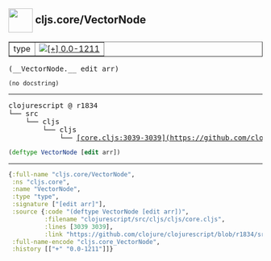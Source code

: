 ## <img width="48px" valign="middle" src="http://i.imgur.com/Hi20huC.png"> cljs.core/VectorNode

 <table border="1">
<tr>
<td>type</td>
<td><a href="https://github.com/cljsinfo/api-refs/tree/0.0-1211"><img valign="middle" alt="[+] 0.0-1211" src="https://img.shields.io/badge/+-0.0--1211-lightgrey.svg"></a> </td>
</tr>
</table>

 <samp>
(__VectorNode.__ edit arr)<br>
</samp>

```
(no docstring)
```

---

 <pre>
clojurescript @ r1834
└── src
    └── cljs
        └── cljs
            └── <ins>[core.cljs:3039-3039](https://github.com/clojure/clojurescript/blob/r1834/src/cljs/cljs/core.cljs#L3039-L3039)</ins>
</pre>

```clj
(deftype VectorNode [edit arr])
```


---

```clj
{:full-name "cljs.core/VectorNode",
 :ns "cljs.core",
 :name "VectorNode",
 :type "type",
 :signature ["[edit arr]"],
 :source {:code "(deftype VectorNode [edit arr])",
          :filename "clojurescript/src/cljs/cljs/core.cljs",
          :lines [3039 3039],
          :link "https://github.com/clojure/clojurescript/blob/r1834/src/cljs/cljs/core.cljs#L3039-L3039"},
 :full-name-encode "cljs.core_VectorNode",
 :history [["+" "0.0-1211"]]}

```

